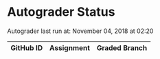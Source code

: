 # Autograder Status
Autograder last run at: November 04, 2018 at 02:20

| GitHub ID | Assignment | Graded Branch |
|-----------|------------|---------------|

